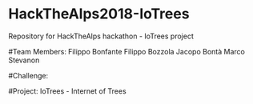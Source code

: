 # HackTheAlps2018-IoTrees
Repository for HackTheAlps hackathon - IoTrees project

#Team Members:
Filippo Bonfante
Filippo Bozzola
Jacopo Bontà
Marco Stevanon

#Challenge: 

#Project:
IoTrees - Internet of Trees
